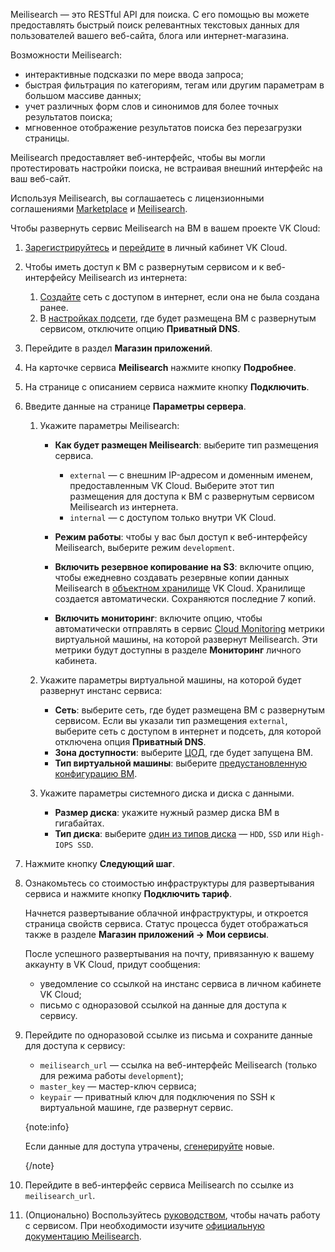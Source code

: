Meilisearch — это RESTful API для поиска. С его помощью вы можете предоставлять быстрый поиск релевантных текстовых данных для пользователей вашего веб-сайта, блога или интернет-магазина.

Возможности Meilisearch:

- интерактивные подсказки по мере ввода запроса;
- быстрая фильтрация по категориям, тегам или другим параметрам в большом массиве данных;
- учет различных форм слов и синонимов для более точных результатов поиска;
- мгновенное отображение результатов поиска без перезагрузки страницы.

Meilisearch предоставляет веб-интерфейс, чтобы вы могли протестировать настройки поиска, не встраивая внешний интерфейс на ваш веб-сайт.

Используя Meilisearch, вы соглашаетесь с лицензионными соглашениями [Marketplace](/ru/start/legal/vk/marketplace) и [Meilisearch](https://www.meilisearch.com/terms-of-use).

Чтобы развернуть сервис Meilisearch на ВМ в вашем проекте VK Cloud:

1. [Зарегистрируйтесь](/ru/intro/onboarding/account) и [перейдите](https://msk.cloud.vk.com/app) в личный кабинет VK Cloud.
1. Чтобы иметь доступ к ВМ с развернутым сервисом и к веб-интерфейсу Meilisearch из интернета:

    1. [Создайте](/ru/networks/vnet/instructions/net#sozdanie_seti) сеть с доступом в интернет, если она не была создана ранее.
    1. В [настройках подсети](/ru/networks/vnet/instructions/net#redaktirovanie_podseti), где будет размещена ВМ с развернутым сервисом, отключите опцию **Приватный DNS**.

1. Перейдите в раздел **Магазин приложений**.
1. На карточке сервиса **Meilisearch** нажмите кнопку **Подробнее**.
1. На странице с описанием сервиса нажмите кнопку **Подключить**.
1. Введите данные на странице **Параметры сервера**.
    1. Укажите параметры Meilisearch:

        - **Как будет размещен Meilisearch**: выберите тип размещения сервиса.

            - `external` — с внешним IP-адресом и доменным именем, предоставленным VK Cloud. Выберите этот тип размещения для доступа к ВМ с развернутым сервисом Meilisearch из интернета.
            - `internal` — с доступом только внутри VK Cloud.

        - **Режим работы**: чтобы у вас был доступ к веб-интерфейсу Meilisearch, выберите режим `development`.

        - **Включить резервное копирование на S3**: включите опцию, чтобы ежедневно создавать резервные копии данных Meilisearch в [объектном хранилище](/ru/storage/s3/concepts/about) VK Cloud. Хранилище создается автоматически. Сохраняются последние 7 копий.

        - **Включить мониторинг**: включите опцию, чтобы автоматически отправлять в сервис [Cloud Monitoring](/ru/monitoring-services/monitoring) метрики виртуальной машины, на которой развернут Meilisearch. Эти метрики будут доступны в разделе **Мониторинг** личного кабинета.

    1. Укажите параметры виртуальной машины, на которой будет развернут инстанс сервиса:

        - **Сеть**: выберите сеть, где будет размещена ВМ с развернутым сервисом. Если вы указали тип размещения `external`, выберите сеть с доступом в интернет и подсеть, для которой отключена опция **Приватный DNS**.
        - **Зона доступности**: выберите [ЦОД](/ru/start/concepts/architecture#az), где будет запущена ВМ.
        - **Тип виртуальной машины**: выберите [предустановленную конфигурацию ВМ](/ru/computing/iaas/concepts/vm/flavor).

    1. Укажите параметры системного диска и диска с данными.

        - **Размер диска**: укажите нужный размер диска ВМ в гигабайтах.
        - **Тип диска**: выберите [один из типов диска](/ru/computing/iaas/concepts/data-storage/disk-types#disk_types) — `HDD`, `SSD` или `High-IOPS SSD`.

1. Нажмите кнопку **Следующий шаг**.
1. Ознакомьтесь со стоимостью инфраструктуры для развертывания сервиса и нажмите кнопку **Подключить тариф**.

    Начнется развертывание облачной инфраструктуры, и откроется страница свойств сервиса. Статус процесса будет отображаться также в разделе **Магазин приложений → Мои сервисы**.

    После успешного развертывания на почту, привязанную к вашему аккаунту в VK Cloud, придут сообщения:

    - уведомление со ссылкой на инстанс сервиса в личном кабинете VK Cloud;
    - письмо с одноразовой ссылкой на данные для доступа к сервису.

1. Перейдите по одноразовой ссылке из письма и сохраните данные для доступа к сервису:

    - `meilisearch_url` — ссылка на веб-интерфейс Meilisearch (только для режима работы `development`);
    - `master_key` — мастер-ключ сервиса;
    - `keypair` — приватный ключ для подключения по SSH к виртуальной машине, где развернут сервис.

   {note:info}

   Если данные для доступа утрачены, [сгенерируйте](../../instructions/pr-instance-manage#update_access) новые.

   {/note}

1. Перейдите в веб-интерфейс сервиса Meilisearch по ссылке из `meilisearch_url`.
1. (Опционально) Воспользуйтесь [руководством](https://www.meilisearch.com/docs/learn/self_hosted/getting_started_with_self_hosted_meilisearch#add-documents), чтобы начать работу с сервисом. При необходимости изучите [официальную документацию Meilisearch](https://www.meilisearch.com/docs).

